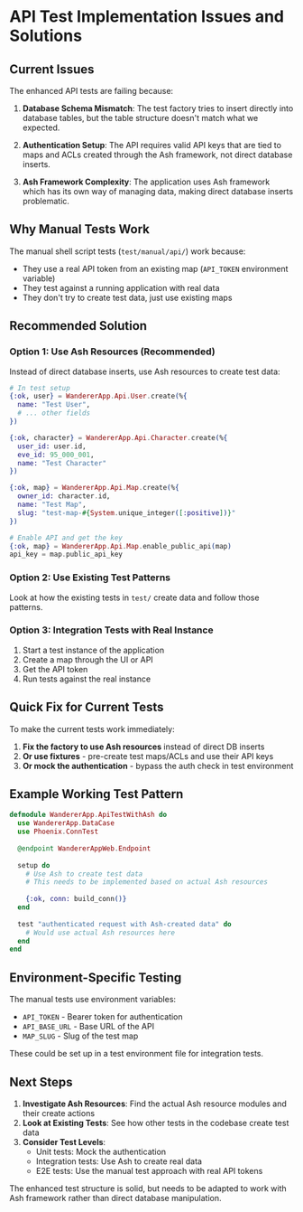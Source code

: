 # API Test Implementation Issues and Solutions

## Current Issues

The enhanced API tests are failing because:

1. **Database Schema Mismatch**: The test factory tries to insert directly into database tables, but the table structure doesn't match what we expected.

2. **Authentication Setup**: The API requires valid API keys that are tied to maps and ACLs created through the Ash framework, not direct database inserts.

3. **Ash Framework Complexity**: The application uses Ash framework which has its own way of managing data, making direct database inserts problematic.

## Why Manual Tests Work

The manual shell script tests (`test/manual/api/`) work because:
- They use a real API token from an existing map (`API_TOKEN` environment variable)
- They test against a running application with real data
- They don't try to create test data, just use existing maps

## Recommended Solution

### Option 1: Use Ash Resources (Recommended)

Instead of direct database inserts, use Ash resources to create test data:

```elixir
# In test setup
{:ok, user} = WandererApp.Api.User.create(%{
  name: "Test User",
  # ... other fields
})

{:ok, character} = WandererApp.Api.Character.create(%{
  user_id: user.id,
  eve_id: 95_000_001,
  name: "Test Character"
})

{:ok, map} = WandererApp.Api.Map.create(%{
  owner_id: character.id,
  name: "Test Map",
  slug: "test-map-#{System.unique_integer([:positive])}"
})

# Enable API and get the key
{:ok, map} = WandererApp.Api.Map.enable_public_api(map)
api_key = map.public_api_key
```

### Option 2: Use Existing Test Patterns

Look at how the existing tests in `test/` create data and follow those patterns.

### Option 3: Integration Tests with Real Instance

1. Start a test instance of the application
2. Create a map through the UI or API
3. Get the API token
4. Run tests against the real instance

## Quick Fix for Current Tests

To make the current tests work immediately:

1. **Fix the factory to use Ash resources** instead of direct DB inserts
2. **Or use fixtures** - pre-create test maps/ACLs and use their API keys
3. **Or mock the authentication** - bypass the auth check in test environment

## Example Working Test Pattern

```elixir
defmodule WandererApp.ApiTestWithAsh do
  use WandererApp.DataCase
  use Phoenix.ConnTest
  
  @endpoint WandererAppWeb.Endpoint
  
  setup do
    # Use Ash to create test data
    # This needs to be implemented based on actual Ash resources
    
    {:ok, conn: build_conn()}
  end
  
  test "authenticated request with Ash-created data" do
    # Would use actual Ash resources here
  end
end
```

## Environment-Specific Testing

The manual tests use environment variables:
- `API_TOKEN` - Bearer token for authentication
- `API_BASE_URL` - Base URL of the API
- `MAP_SLUG` - Slug of the test map

These could be set up in a test environment file for integration tests.

## Next Steps

1. **Investigate Ash Resources**: Find the actual Ash resource modules and their create actions
2. **Look at Existing Tests**: See how other tests in the codebase create test data
3. **Consider Test Levels**:
   - Unit tests: Mock the authentication
   - Integration tests: Use Ash to create real data
   - E2E tests: Use the manual test approach with real API tokens

The enhanced test structure is solid, but needs to be adapted to work with Ash framework rather than direct database manipulation.